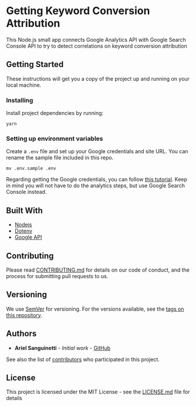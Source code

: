 # Getting Keyword Conversion Attribution

This Node.js small app connects Google Analytics API with Google Search Console API to try to detect correlations on keyword conversion attribution

## Getting Started

These instructions will get you a copy of the project up and running on your local machine.

### Installing

Install project dependencies by running:

```yarn
yarn
```

### Setting up environment variables

Create a `.env` file and set up your Google credentials and site URL. You can rename the sample file included in this repo.

```
mv .env.sample .env
```

Regarding getting the Google credentials, you can follow [this tutorial](https://flaviocopes.com/google-api-authentication/). Keep in mind you will not have to do the analytics steps, but use Google Search Console instead.

## Built With

- [Nodejs](https://nodejs.dev/)
- [Dotenv](https://github.com/motdotla/dotenv)
- [Google API](https://github.com/googleapis/google-api-nodejs-client)

## Contributing

Please read [CONTRIBUTING.md](CONTRIBUTING.md) for details on our code of conduct, and the process for submitting pull requests to us.

## Versioning

We use [SemVer](http://semver.org/) for versioning. For the versions available, see the [tags on this repository](https://github.com/arisanguinetti/landing-page-kw-attribution/tags).

## Authors

- **Ariel Sanguinetti** - _Initial work_ - [GitHub](https://github.com/arisanguinetti)

See also the list of [contributors](hhttps://github.com/arisanguinetti/landing-page-kw-attribution/contributors) who participated in this project.

## License

This project is licensed under the MIT License - see the [LICENSE.md](LICENSE.md) file for details
